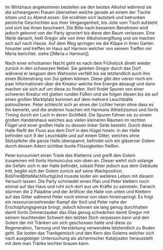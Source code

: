 Im Wirtshaus angekommen bestellen sie den besten Alkohol während sie die schwangeren Frauen übersehen welche gerade an einem der Tische sitzen und zu Abend essen. Sie erzählen sich lautstark und betrunken peinliche Geschichten aus ihrer Vergangenheit, bis Jolie vom Tisch aufsteht und sich bei ihnen beschwert. Die Bitte nach besserem Benehmen wird jedoch gekonnt von der Party ignoriert bis diese den Raum verlassen. Eine Weile danach, heilt Gregor alle von ihrer Alkoholvergiftung und sie machen sich auf nach Hause. Auf dem Weg springen sie die Klippe in ihren Garten hinunter und treffen im Haus auf Harmon welcher von seinem Treffen mir Meria berichtet. siehe [[Meria x Harmon]].

Nach einer erholsamen Nacht geht es nach dem Frühstück direkt wieder zurück in den schwarzen Nebel. Sie geleiten Gregor durch das Dorf während er langsam dem Wahnsinn verfällt bis sie letztendlich auch ihm einen Blütenstrang von Sui geben können. Diese gibt den vieren noch ein paar Informationen über die Kreatur welche ihre Energie absaugt und dann machen sie sich auf um diese zu finden.
Iloril findet Spuren von einer schweren Kreatur mit glatten runden Füßen und sie folgen diesen bis sie auf einen großen Marktplatz kommen auf dem mehrere Leuchtbälle patroullieren. Peter schleicht sich an eines der Lichter heran ohne dass es ihn bemerkt, und die anderen huschen mit Harmons Athletizismus und Ilorils Timing durch ein Loch in deren Sichtfeld. Die Spuren führen sie zu einem großen Handelshaus welches aus vielen kleineren Räumen im rechten Flügel und einer großen Halle zu dessen linker Seite besteht. Durch diese Halle fließt der Fluss aus dem Dorf in den Hügel hinein. In der Halle befinden sich 9 der Leuchbälle und auf einem Gitter, welches ohne Stützpfeiler die ganze Halle überspannt, befindet sich ein gläserner Golem durch dessen Adern sichtbar bunte Flüssigkeiten fließen.

Peter konsumiert einen Trank des Kletterns und greift den Golem zusammen mit Ilorils Homunculus von oben an. Dieser wehrt sich solange die Gefahr sich in der Halle befindet, sobald Peter jedoch aus dem Gebäude tritt, begibt sich der Golem zurück auf seine Wachposition. BobFredBitteMachHurtigUnd musste leider ein weiteres Leben mit diesem Versuch lassen. Die Party schmiedet einen Plan und Peter klettern noch einmal auf das Haus und ruht sich dort aus um Kräfte zu sammeln. Danach stürmen die 2 Paladine und der Artificer die Halle von unten und Klettern auf das Gitter während Peter noch einmal von oben hineinspringt. Es folgt ein ressourcenzehrender Kampf der Iloril und Peter nahe der Erschöpfungsgrenze bringt, jedoch können sie lang genug durchhalten damit Ilorils Donnerzauber das Glas genug schwächen damit Gregor mit seinem leuchtenden Schwert den letzten Stich verpassen kann und den Golem der mit Tränken um sich geschossen hatte und diese zu Regeneration, Tarnung und Verstärkung verwendete letztendlich zu Boden geht.
Sie looten das Trankgemisch und den Kern des Golems welcher sich nach ausgiebiger Untersuchung als alchemischer Katalysator herausstellt mit dem man Tränke leichter brauen kann.